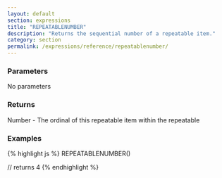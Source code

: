 ```yaml
---
layout: default
section: expressions
title: "REPEATABLENUMBER"
description: "Returns the sequential number of a repeatable item."
category: section
permalink: /expressions/reference/repeatablenumber/
---
```


### Parameters

No parameters

### Returns

Number - The ordinal of this repeatable item within the repeatable

### Examples

{% highlight js %}
REPEATABLENUMBER()

// returns 4
{% endhighlight %}